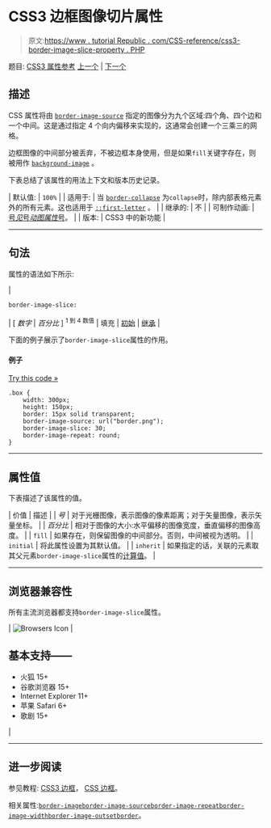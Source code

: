# CSS3 边框图像切片属性

> 原文:[https://www . tutorial Republic . com/CSS-reference/css3-border-image-slice-property . PHP](https://www.tutorialrepublic.com/css-reference/css3-border-image-slice-property.php)

题目: [CSS3 属性参考](css3-properties.php) [上一个](css3-border-image-repeat-property.php) | [下一个](css3-border-image-source-property.php)

## 描述

CSS 属性将由 [`border-image-source`](css3-border-image-source-property.php) 指定的图像分为九个区域:四个角、四个边和一个中间。这是通过指定 4 个向内偏移来实现的，这通常会创建一个三乘三的网格。

边框图像的中间部分被丢弃，不被边框本身使用，但是如果`fill`关键字存在，则被用作 [`background-image`](css-background-image-property.php) 。

下表总结了该属性的用法上下文和版本历史记录。

| 默认值: | `100%` |
| 适用于: | 当
[`border-collapse`](css-border-collapse-property.php) 为`collapse`时，除内部表格元素外的所有元素。这也适用于 [`::first-letter`](../css-tutorial/css-pseudo-elements.php#first-letter) 。 |
| 继承的: | 不 |
| 可制作动画: | [号*见*号*动图属性*号](css-animatable-properties.php)。 |
| 版本: | CSS3 中的新功能 |

* * *

## 句法

属性的语法如下所示:

| 

```
border-image-slice: 
```

 | [ *数字* &#124; *百分比* ] <sup>1 到 4 数值</sup> &#124; 填充 &#124; [初始](../definitions.php#initial) &#124; [继承](../definitions.php#inherit) |

下面的例子展示了`border-image-slice`属性的作用。

#### 例子

[Try this code »](../codelab.php?topic=css3&file=border-image-slice-property "Try this code using online Editor")

```
.box {
    width: 300px;
    height: 150px;
    border: 15px solid transparent;
    border-image-source: url("border.png");
    border-image-slice: 30;
    border-image-repeat: round;
}
```

* * *

## 属性值

下表描述了该属性的值。

| 价值 | 描述 |
| *号* | 对于光栅图像，表示图像的像素距离；对于矢量图像，表示矢量坐标。 |
| *百分比* | 相对于图像的大小:水平偏移的图像宽度，垂直偏移的图像高度。 |
| `fill` | 如果存在，则保留图像的中间部分。否则，中间被视为透明。 |
| `initial` | 将此属性设置为其默认值。 |
| `inherit` | 如果指定的话，关联的元素取其父元素`border-image-slice`属性的[计算值](../definitions.php#computed-value)。 |

* * *

## 浏览器兼容性

所有主流浏览器都支持`border-image-slice`属性。

| ![Browsers Icon](../Images/e9331123c77668c1832e541c2fca1002.png) | 

## 基本支持——

*   火狐 15+
*   谷歌浏览器 15+
*   Internet Explorer 11+
*   苹果 Safari 6+
*   歌剧 15+

 |

* * *

## 进一步阅读

参见教程: [CSS3 边框](../css-tutorial/css3-border.php)， [CSS 边框](../css-tutorial/css-border.php)。

相关属性:[`border-image`](css3-border-image-property.php)[`border-image-source`](css3-border-image-source-property.php)[`border-image-repeat`](css3-border-image-repeat-property.php)[`border-image-width`](css3-border-image-width-property.php)[`border-image-outset`](css3-border-image-outset-property.php)[`border`](css-border-property.php)。